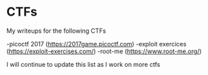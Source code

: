 # CTFs
My writeups for the following CTFs

-picoctf 2017 (https://2017game.picoctf.com)
-exploit exercices (https://exploit-exercises.com/)
-root-me (https://www.root-me.org/)

I will continue to update this list as I work on more ctfs

